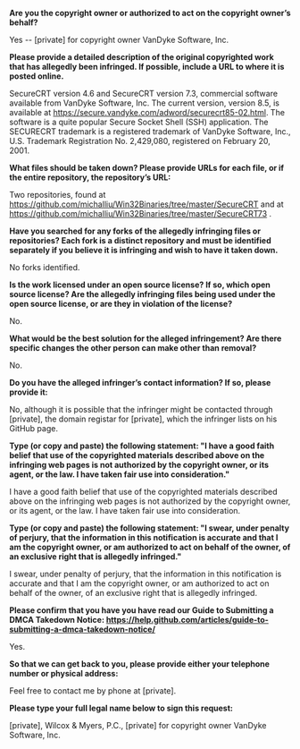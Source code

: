 **Are you the copyright owner or authorized to act on the copyright owner’s behalf?**

Yes -- [private] for copyright owner VanDyke Software, Inc.

**Please provide a detailed description of the original copyrighted work that has allegedly been infringed. If possible, include a URL to where it is posted online.**

SecureCRT version 4.6 and SecureCRT version 7.3, commercial software available from VanDyke Software, Inc.  The current version, version 8.5, is available at https://secure.vandyke.com/adword/securecrt85-02.html.  The software is a quite popular Secure Socket Shell (SSH) application.  The SECURECRT trademark is a registered trademark of VanDyke Software, Inc., U.S. Trademark Registration No. 2,429,080, registered on February 20, 2001.

**What files should be taken down? Please provide URLs for each file, or if the entire repository, the repository’s URL:**

Two repositories, found at https://github.com/michalliu/Win32Binaries/tree/master/SecureCRT and at https://github.com/michalliu/Win32Binaries/tree/master/SecureCRT73 .

**Have you searched for any forks of the allegedly infringing files or repositories? Each fork is a distinct repository and must be identified separately if you believe it is infringing and wish to have it taken down.**

No forks identified.

**Is the work licensed under an open source license? If so, which open source license? Are the allegedly infringing files being used under the open source license, or are they in violation of the license?**

No.

**What would be the best solution for the alleged infringement? Are there specific changes the other person can make other than removal?**

No.

**Do you have the alleged infringer’s contact information? If so, please provide it:**

No, although it is possible that the infringer might be contacted through [private], the domain registar for [private], which the infringer lists on his GitHub page.

**Type (or copy and paste) the following statement: "I have a good faith belief that use of the copyrighted materials described above on the infringing web pages is not authorized by the copyright owner, or its agent, or the law. I have taken fair use into consideration."**

I have a good faith belief that use of the copyrighted materials described above on the infringing web pages is not authorized by the copyright owner, or its agent, or the law. I have taken fair use into consideration.

**Type (or copy and paste) the following statement: "I swear, under penalty of perjury, that the information in this notification is accurate and that I am the copyright owner, or am authorized to act on behalf of the owner, of an exclusive right that is allegedly infringed."**

I swear, under penalty of perjury, that the information in this notification is accurate and that I am the copyright owner, or am authorized to act on behalf of the owner, of an exclusive right that is allegedly infringed.

**Please confirm that you have you have read our Guide to Submitting a DMCA Takedown Notice: https://help.github.com/articles/guide-to-submitting-a-dmca-takedown-notice/**

Yes.

**So that we can get back to you, please provide either your telephone number or physical address:**

Feel free to contact me by phone at [private].

**Please type your full legal name below to sign this request:**

[private], Wilcox & Myers, P.C., [private] for copyright owner VanDyke Software, Inc.
